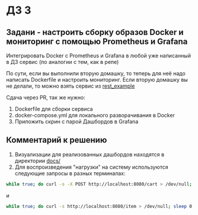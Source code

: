 # ДЗ 3

## Задани - настроить сборку образов Docker и мониторинг с помощью Prometheus и Grafana

Интегрировать Docker с Prometheus и Grafana в любой уже написанный в ДЗ сервис (по аналогии с тем, как в репе)

По сути, если вы выполнили вторую домашку, то теперь для неё надо написать Dockerfile и настроить мониторинг. Если вторую домашку вы не делали, то можно взять сервис из [rest_example](../hw2/rest_example/main.py)

Сдача через PR, так же нужно:

1) Dockerfile для сборки сервиса
2) docker-compose.yml для локального разворачивания в Docker
3) Приложить скрин с парой Дашбордов в Grafana

## Комментарий к решению

1) Визуализации для реализованных дашбордов находятся в директории [docs/](docs/)
2) Для воспроизведения "нагрузки" на систему используются следующие запросы в разных терминалах:
```bash
while true; do curl -s -X POST http://localhost:8080/cart > /dev/null; sleep 0.4; done
```
и
```bash
while true; do curl -s http://localhost:8080/item > /dev/null; sleep 0.2; done
```
